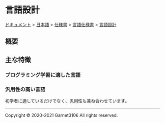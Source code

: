 # 言語設計

[ドキュメント](../../../../index.md) > [日本語](../../../index.md) > [仕様書](../../index.md) > [言語仕様書](../index.md) > [言語設計](./index.md)

## 概要

## 主な特徴

### プログラミング学習に適した言語



### 汎用性の高い言語

初学者に適しているだけでなく、汎用性も兼ね合わせています。

---

Copyright © 2020-2021 Garnet3106 All rights reserved.
